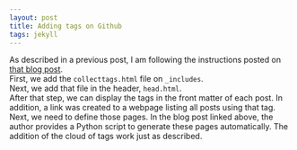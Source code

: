 ```yaml
---
layout: post
title: Adding tags on Github
tags: jekyll
---
```


As described in a previous post, I am following the instructions posted on [that
blog post](http://longqian.me/2017/02/09/github-jekyll-tag/).  
First, we add the `collecttags.html` file on `_includes`.  
Next, we add that file in the header, `head.html`.  
After that step, we can display the tags in the front matter of each post. In
addition, a link was created to a webpage listing all posts using that tag.
Next, we need to define those pages. In the blog post linked above, the author
provides a Python script to generate these pages automatically. The addition of
the cloud of tags work just as described.
